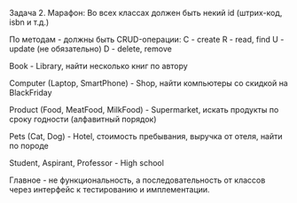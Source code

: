 Задача 2. Марафон: Во всех класcах должен быть некий id (штрих-код, isbn и т.д.)

По методам - должны быть CRUD-операции: С - create R - read, find U - update (не обязательно) D - delete, remove

Book - Library, найти несколько книг по автору

Computer (Laptop, SmartPhone) - Shop, найти компьютеры со скидкой на BlackFriday

Product (Food, MeatFood, MilkFood) - Supermarket, искать продукты по сроку годности (алфавитный порядок)

Pets (Cat, Dog) - Hotel, стоимость пребывания, выручка от отеля, найти по породе

Student, Aspirant, Professor - High school

Главное - не функциональность, а последовательность от классов через интерфейс к тестированию и имплементации.